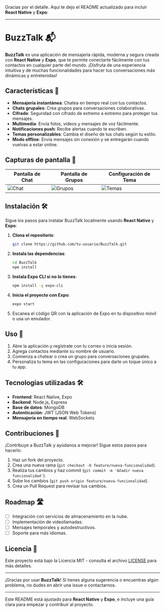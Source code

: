 Gracias por el detalle. Aquí te dejo el README actualizado para incluir **React Native** y **Expo**:

---

# BuzzTalk 📬

**BuzzTalk** es una aplicación de mensajería rápida, moderna y segura creada con **React Native** y **Expo**, que te permite conectarte fácilmente con tus contactos en cualquier parte del mundo. ¡Disfruta de una experiencia intuitiva y de muchas funcionalidades para hacer tus conversaciones más dinámicas y entretenidas!

## Características 🚀

- **Mensajería instantánea**: Chatea en tiempo real con tus contactos.
- **Chats grupales**: Crea grupos para conversaciones colaborativas.
- **Cifrado**: Seguridad con cifrado de extremo a extremo para proteger tus mensajes.
- **Multimedia**: Envía fotos, videos y mensajes de voz fácilmente.
- **Notificaciones push**: Recibe alertas cuando te escriben.
- **Temas personalizables**: Cambia el diseño de tus chats según tu estilo.
- **Modo offline**: Envía mensajes sin conexión y se entregarán cuando vuelvas a estar online.

## Capturas de pantalla 📸

| Pantalla de Chat | Pantalla de Grupos | Configuración de Tema |
|------------------|--------------------|-----------------------|
| ![Chat](ruta_imagen_chat) | ![Grupos](ruta_imagen_grupos) | ![Temas](ruta_imagen_temas) |

## Instalación 🛠️

Sigue los pasos para instalar BuzzTalk localmente usando **React Native** y **Expo**:

1. **Clona el repositorio**:

   ```bash
   git clone https://github.com/tu-usuario/BuzzTalk.git
   ```

2. **Instala las dependencias**:

   ```bash
   cd BuzzTalk
   npm install
   ```

3. **Instala Expo CLI si no lo tienes**:

   ```bash
   npm install -g expo-cli
   ```

4. **Inicia el proyecto con Expo**:

   ```bash
   expo start
   ```

5. Escanea el código QR con la aplicación de Expo en tu dispositivo móvil o usa un emulador.

## Uso 📖

1. Abre la aplicación y regístrate con tu correo o inicia sesión.
2. Agrega contactos mediante su nombre de usuario.
3. Comienza a chatear o crea un grupo para conversaciones grupales.
4. Personaliza tu tema en las configuraciones para darle un toque único a tu app.

## Tecnologías utilizadas 🛠️

- **Frontend**: React Native, Expo
- **Backend**: Node.js, Express
- **Base de datos**: MongoDB
- **Autenticación**: JWT (JSON Web Tokens)
- **Mensajería en tiempo real**: WebSockets

## Contribuciones 🤝

¡Contribuye a BuzzTalk y ayúdanos a mejorar! Sigue estos pasos para hacerlo:

1. Haz un fork del proyecto.
2. Crea una nueva rama (`git checkout -b feature/nueva-funcionalidad`).
3. Realiza tus cambios y haz commit (`git commit -m 'Añadir nueva funcionalidad'`).
4. Sube los cambios (`git push origin feature/nueva-funcionalidad`).
5. Crea un Pull Request para revisar tus cambios.

## Roadmap 🛣️

- [ ] Integración con servicios de almacenamiento en la nube.
- [ ] Implementación de videollamadas.
- [ ] Mensajes temporales y autodestructivos.
- [ ] Soporte para más idiomas.

## Licencia 📄

Este proyecto está bajo la Licencia MIT - consulta el archivo [LICENSE](LICENSE) para más detalles.

---

¡Gracias por usar **BuzzTalk**! Si tienes alguna sugerencia o encuentras algún problema, no dudes en abrir una issue o contactarnos.

---

Este README está ajustado para **React Native** y **Expo**, e incluye una guía clara para empezar y contribuir al proyecto.
